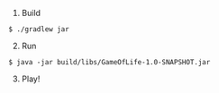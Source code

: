 1. Build

```
$ ./gradlew jar
```

2. Run

```
$ java -jar build/libs/GameOfLife-1.0-SNAPSHOT.jar
```

3. Play!
